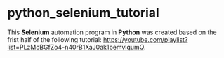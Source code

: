 # python_selenium_tutorial

This **Selenium** automation program in **Python** was created based on the frist half of the following tutorial: https://youtube.com/playlist?list=PLzMcBGfZo4-n40rB1XaJ0ak1bemvlqumQ.
